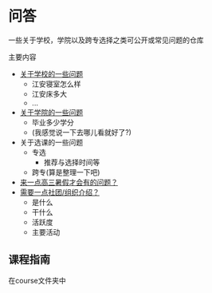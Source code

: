 # 问答

一些关于学校，学院以及跨专选择之类可公开或常见问题的仓库

主要内容
- [关于学校的一些问题](school.md)
  - 江安寝室怎么样
  - 江安床多大
  - ...
- [关于学院的一些问题](college.md)
  - 毕业多少学分
  - (我感觉说一下去哪儿看就好了?)
- 关于选课的一些问题
  - 专选
    - 推荐与选择时间等
  - 跨专(算是整理一下吧)
- [来一点高三暑假才会有的问题？](ThisBoringSummer.md)
- [需要一点社团/组织介绍？](association.md)
  - 是什么
  - 干什么
  - 活跃度
  - 主要活动

## 课程指南
 
在course文件夹中